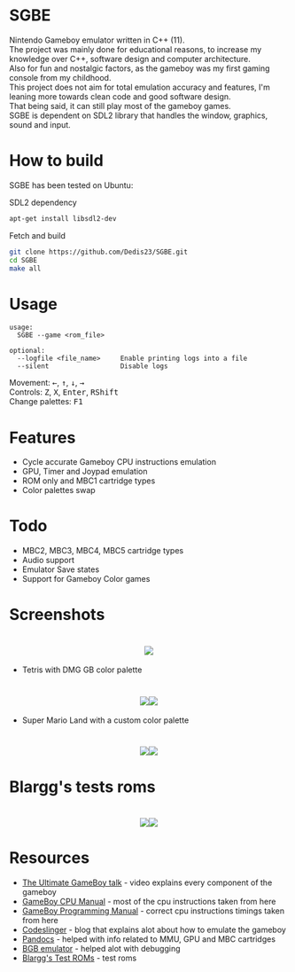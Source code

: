 # SGBE
Nintendo Gameboy emulator written in C++ (11).  
The project was mainly done for educational reasons, to increase my knowledge over C++, software design and computer architecture.  
Also for fun and nostalgic factors, as the gameboy was my first gaming console from my childhood.  
This project does not aim for total emulation accuracy and features, I'm leaning more towards clean code and good software design.  
That being said, it can still play most of the gameboy games.  
SGBE is dependent on SDL2 library that handles the window, graphics, sound and input.

# How to build
SGBE has been tested on Ubuntu:

SDL2 dependency
```sh
apt-get install libsdl2-dev
```
Fetch and build
```sh
git clone https://github.com/Dedis23/SGBE.git
cd SGBE
make all
```
# Usage
```
usage:
  SGBE --game <rom_file> 

optional:
  --logfile <file_name>     Enable printing logs into a file
  --silent                  Disable logs
```
Movement: <kbd>&larr;</kbd>, <kbd>&uarr;</kbd>, <kbd>&darr;</kbd>, <kbd>&rarr;</kbd>  
Controls: <kbd>Z</kbd>, <kbd>X</kbd>, <kbd>Enter</kbd>, <kbd>RShift</kbd>  
Change palettes: <kbd>F1</kbd>

# Features
* Cycle accurate Gameboy CPU instructions emulation
* GPU, Timer and Joypad emulation
* ROM only and MBC1 cartridge types
* Color palettes swap

# Todo
* MBC2, MBC3, MBC4, MBC5 cartridge types
* Audio support
* Emulator Save states
* Support for Gameboy Color games

# Screenshots
<h1 align="center">
  <img src="https://github.com/Dedis23/SGBE/blob/master/screenshots/nintendo.png"> 
</h1>

* Tetris with DMG GB color palette
<h1 align="center">
  <img src="https://github.com/Dedis23/SGBE/blob/master/screenshots/tetris_1.png"><img src="https://github.com/Dedis23/SGBE/blob/master/screenshots/tetris_2.png">  
</h1>

* Super Mario Land with a custom color palette
<h1 align="center"> 
  <img src="https://github.com/Dedis23/SGBE/blob/master/screenshots/super_mario_land_1.png"><img src="https://github.com/Dedis23/SGBE/blob/master/screenshots/super_mario_land_2.png">
</h1>

# Blargg's tests roms
<h1 align="center">
  <img src="https://github.com/Dedis23/SGBE/blob/master/screenshots/cpu_instrs.png"><img src="https://github.com/Dedis23/SGBE/blob/master/screenshots/instr_timing.png">  
</h1>

# Resources
* [The Ultimate GameBoy talk](https://www.youtube.com/watch?v=HyzD8pNlpwI) - video explains every component of the gameboy
* [GameBoy CPU Manual](http://marc.rawer.de/Gameboy/Docs/GBCPUman.pdf) - most of the cpu instructions taken from here
* [GameBoy Programming Manual](http://index-of.es/Varios-2/Game%20Boy%20Programming%20Manual.pdf) - correct cpu instructions timings taken from here
* [Codeslinger](http://www.codeslinger.co.uk/pages/projects/gameboy.html) - blog that explains alot about how to emulate the gameboy
* [Pandocs](http://bgb.bircd.org/pandocs.htm) - helped with info related to MMU, GPU and MBC cartridges
* [BGB emulator](http://bgb.bircd.org/) - helped alot with debugging
* [Blargg's Test ROMs](https://github.com/retrio/gb-test-roms) - test roms
